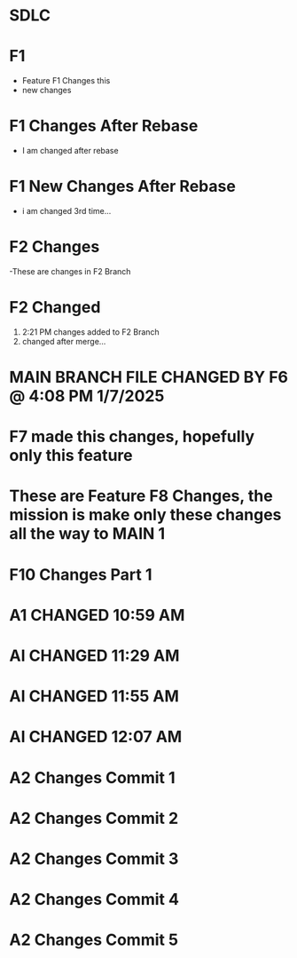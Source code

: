 # SDLC

# F1
- Feature F1 Changes this
- new changes

# F1 Changes After Rebase
- I am changed after rebase

# F1 New Changes After Rebase
- i am changed 3rd time...

# F2 Changes 
-These are changes in F2 Branch

# F2 Changed
1. 2:21 PM changes added to F2 Branch
1. changed after merge...

# MAIN BRANCH FILE CHANGED BY F6 @ 4:08 PM 1/7/2025

# F7 made this changes, hopefully only this feature 

# These are Feature F8 Changes, the mission is make only these changes all the way to MAIN 1

# F10 Changes Part 1

# A1 CHANGED 10:59 AM
# AI CHANGED 11:29 AM
# AI CHANGED 11:55 AM
# AI CHANGED 12:07 AM

# A2 Changes Commit 1
# A2 Changes Commit 2
# A2 Changes Commit 3
# A2 Changes Commit 4
# A2 Changes Commit 5